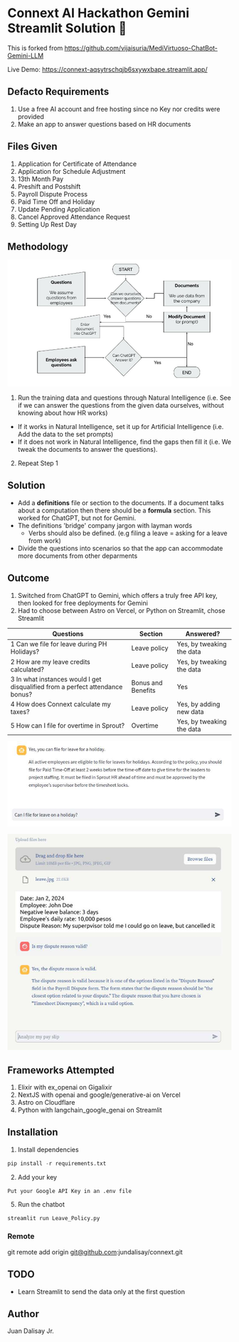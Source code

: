 # Connext AI Hackathon Gemini Streamlit Solution 🤖

This is forked from https://github.com/vijaisuria/MediVirtuoso-ChatBot-Gemini-LLM

Live Demo: https://connext-aqsytrschqjb6sxywxbape.streamlit.app/


## Defacto Requirements

1. Use a free AI account and free hosting since no Key nor credits were provided
2. Make an app to answer questions based on HR documents 


## Files Given

1. Application for Certificate of Attendance 
2. Application for Schedule Adjustment 
3. 13th Month Pay
4. Preshift and Postshift 
5. Payroll Dispute Process 
6. Paid Time Off and Holiday 
7. Update Pending Application 
8. Cancel Approved Attendance Request  
9. Setting Up Rest Day 


## Methodology

![Flow](flow.jpg)

1. Run the training data and questions through Natural Intelligence (i.e. See if we can answer the questions from the given data ourselves, without knowing about how HR works)
- If it works in Natural Intelligence, set it up for Artificial Intelligence (i.e. Add the data to the set prompts)
- If it does not work in Natural Intelligence, find the gaps then fill it (i.e. We tweak the documents to answer the questions). 
2. Repeat Step 1


## Solution

- Add a **definitions** file or section to the documents. If a document talks about a computation then there should be a **formula** section. This worked for ChatGPT, but not for Gemini.
- The definitions 'bridge' company jargon with layman words   
  - Verbs should also be defined. (e.g filing a leave = asking for a leave from work)
- Divide the questions into scenarios so that the app can accommodate more documents from other deparments


## Outcome

1. Switched from ChatGPT to Gemini, which offers a truly free API key, then looked for free deployments for Gemini
2. Had to choose between Astro on Vercel, or Python on Streamlit, chose Streamlit

Questions | Section | Answered?
--- | --- | --- 
1 Can we file for leave during PH Holidays? | Leave policy | Yes, by tweaking the data
2 How are my leave credits calculated? | Leave policy | Yes, by tweaking the data
3 In what instances would I get disqualified from a perfect attendance bonus? | Bonus and Benefits | Yes
4 How does Connext calculate my taxes? | Leave policy | Yes, by adding new data
5 How can I file for overtime in Sprout? | Overtime | Yes, by tweaking the data


![Question](connext01.jpg)

![File Upload](connext02.jpg)


## Frameworks Attempted

1. Elixir with ex_openai on Gigalixir 
2. NextJS with openai and google/generative-ai on Vercel
3. Astro on Cloudflare
4. Python with langchain_google_genai on Streamlit


## Installation

1. Install dependencies

```python
pip install -r requirements.txt
```

2. Add your key
 
```
Put your Google API Key in an .env file 
```

5. Run the chatbot

```bash
streamlit run Leave_Policy.py
```

### Remote

git remote add origin git@github.com:jundalisay/connext.git



## TODO

- Learn Streamlit to send the data only at the first question


## Author

Juan Dalisay Jr.

